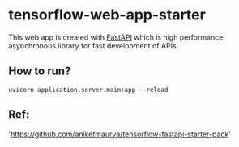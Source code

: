 # tensorflow-web-app-starter

This web app is created with [FastAPI](https://fastapi.tiangolo.com/) which is high performance asynchronous library for fast development of APIs.





## How to run?

`uvicorn application.server.main:app --reload`

## Ref:

'https://github.com/aniketmaurya/tensorflow-fastapi-starter-pack'
